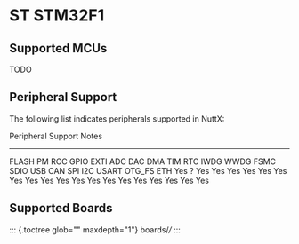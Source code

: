 ST STM32F1
==========

Supported MCUs
--------------

TODO

Peripheral Support
------------------

The following list indicates peripherals supported in NuttX:

  Peripheral                                                                                         Support                                                                             Notes
  -------------------------------------------------------------------------------------------------- ----------------------------------------------------------------------------------- -------
  FLASH PM RCC GPIO EXTI ADC DAC DMA TIM RTC IWDG WWDG FSMC SDIO USB CAN SPI I2C USART OTG\_FS ETH   Yes ? Yes Yes Yes Yes Yes Yes Yes Yes Yes Yes Yes Yes Yes Yes Yes Yes Yes Yes Yes   

Supported Boards
----------------

::: {.toctree glob="" maxdepth="1"}
boards/*/*
:::
